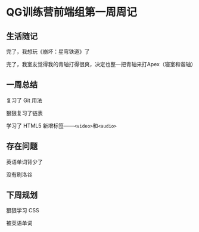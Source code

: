 # QG训练营前端组第一周周记

## 生活随记

完了，我想玩《崩坏：星穹铁道》了

完了，我室友觉得我的青轴打得很爽，决定也整一把青轴来打Apex（寝室和谐轴）

## 一周总结

复习了 Git 用法

狠狠复习了链表

学习了 HTML5 新增标签——`<video>`和`<audio>`

## 存在问题

英语单词背少了

没有刷洛谷

## 下周规划

狠狠学习 CSS

被英语单词

